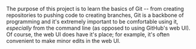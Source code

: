 The purpose of this project is to learn the basics of Git -- from creating repositories to pushing code to creating branches, Git is a backbone of programming and it's extremely important to be comfortable using it, *especially* from the command line (as opposed to using GitHub's web UI). Of course, the web UI does have it's place; for example, it's often convenient to make minor edits in the web UI. 

